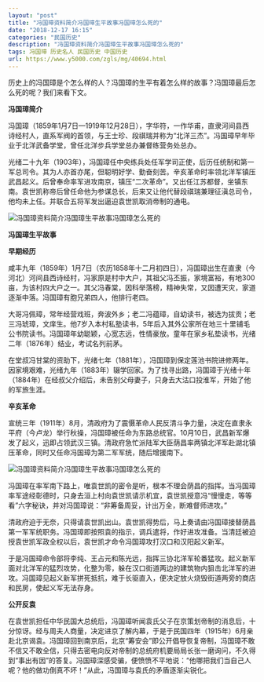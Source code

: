```yaml
---
layout: "post"
title: "冯国璋资料简介冯国璋生平故事冯国璋怎么死的"
date: "2018-12-17 16:15"
categories: "民国历史"
description: "冯国璋资料简介冯国璋生平故事冯国璋怎么死的"
tags: 冯国璋 历史名人 民国历史 中国历史
url: https://www.y5000.com/zgls/mg/40694.html
---
```






历史上的冯国璋是个怎么样的人？冯国璋的生平有着怎么样的故事？冯国璋最后怎么死的呢？我们来看下文。

 **冯国璋简介**

冯国璋（1859年1月7日—1919年12月28日），字华符，一作华甫，直隶河间县西诗经村人，直系军阀的首领，与王士珍、段祺瑞并称为“北洋三杰”。冯国璋早年毕业于北洋武备学堂，曾任北洋步兵学堂总办兼督练营务处总办。

光绪二十九年（1903年），冯国璋任中央练兵处任军学司正使，后历任统制和第一军总司令。其为人亦首亦尾，但聪明好学、勤奋刻苦。辛亥革命时率领北洋军镇压武昌起义。后曾奉命率军进攻南京，镇压“二次革命”。又出任江苏都督，坐镇东南。袁世凯称帝后曾任命他为参谋总长，后来又让他代替段祺瑞兼理征滇总司令，他均未上任。并联合五将军发出逼迫袁世凯取消帝制的通电。

![冯国璋资料简介冯国璋生平故事冯国璋怎么死的](https://img.y5000.com/uploads/allimg/190129/7a4bdd18c6774da2d20b9fdbb00529b4.jpg)

 **冯国璋生平故事**

 **早期经历**

咸丰九年（1859年）1月7日（农历1858年十二月初四日），冯国璋出生在直隶（今河北）河间县西诗经村，冯家原是村中大户，其祖父冯丕振，家境富裕，有地300亩，为该村四大户之一。其父冯春棠，因科举落榜，精神失常，又因遭天灾，家道逐渐中落。冯国璋有胞兄弟四人，他排行老四。

大哥冯佩璋，常年经营戏班，奔波外乡；老二冯蕴璋，自幼读书，被选为拔贡；老三冯琥璋，文庠生。他7岁入本村私塾读书，5年后入其外公家所在地三十里铺毛公书院读书。冯国璋年幼聪颖，心宽志远，性情豪放。童年在家乡私垫读书，光绪二年（1876年）结业，考试名列前茅。

在堂叔冯甘棠的资助下，光绪七年（1881年），冯国璋到保定莲池书院进修两年。因家境艰难，光绪九年（1883年）辍学回家。为了找寻出路，冯国璋于光绪十年（1884年）在经叔父介绍后，未告别父母妻子，只身去大沽口投淮军，开始了他的军旅生涯。

 **辛亥革命**

宣统三年（1911年）8月，清政府为了震慑革命人民反清斗争力量，决定在直隶永平府（今卢龙）举行秋操，冯国璋被任命为东路总统官。10月10日，武昌新军爆发了起义，迅即占领武汉三镇。清政府急忙派陆军大臣荫昌率两镇北洋军赴湖北镇压革命，同时又任命冯国璋为第二军军统，随后增援南下。

![冯国璋资料简介冯国璋生平故事冯国璋怎么死的](https://img.y5000.com/uploads/allimg/190129/0c50808106996cc2d6f91974a5d36737.jpg)

冯国璋在率军南下路上，唯袁世凯的密令是听，根本不理会荫昌的指挥。当冯国璋率军途经彰德时，只身去洹上村向袁世凯请示机宜，袁世凯授意冯“慢慢走，等等看”六字秘诀，并对冯国璋说：“非筹备周妥，计出万全，断难督师进攻。”

清政府迫于无奈，只得请袁世凯出山。袁世凯得势后，马上奏请由冯国璋接替荫昌第一军军统职务。冯国璋即按照袁的指示，调兵遣将，作好进攻准备。当清廷被迫授袁世凯军政全权以后，袁世凯才命令冯国璋攻打汉口和汉阳起义新军。

于是冯国璋命令部将李纯、王占元和陈光远，指挥三协北洋军轮番猛攻。起义新军面对北洋军的猛烈攻势，化整为零，躲在汉口街道两边的建筑物内狙击北洋军的进攻。冯国璋见起义新军拼死抵抗，难于长驱直入，便决定放火烧毁街道两旁的商店和民房，使起义军无法存身。

 **公开反袁**

在袁世凯担任中华民国大总统后，冯国璋听闻袁氏父子在京策划帝制的消息后，十分惊讶。经与周夫人商量，决定进京了解内幕，于是于民国四年（1915年）6月亲赴北京谒袁。冯国璋回到南京后，北京“筹安会”即公开倡导恢复帝制，冯国璋不敢不信又不敢全信，只得去密电向反对帝制的总统府机要局局长张一磨询问，不久得到“事出有因”的答复。冯国璋深感受骗，便愤愤不平地说：“他哪把我们当自己人呢？他的做功倒真不坏！”从此，冯国璋与袁氏的矛盾逐渐尖锐化。
